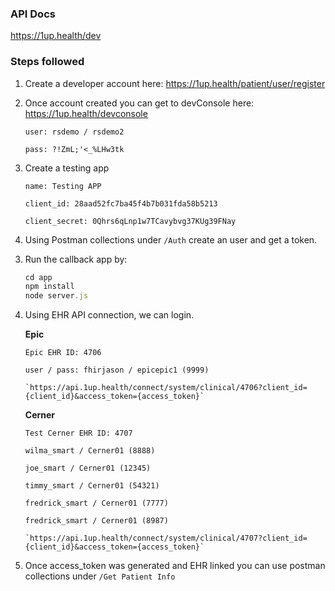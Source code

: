 ### API Docs

https://1up.health/dev

### Steps followed

1. Create a developer account here: https://1up.health/patient/user/register

2. Once account created you can get to devConsole here:
   https://1up.health/devconsole

   ```
   user: rsdemo / rsdemo2

   pass: ?!ZmL;'<_%LHw3tk
   ```

3. Create a testing app

   ```
   name: Testing APP

   client_id: 28aad52fc7ba45f4b7b031fda58b5213

   client_secret: 0Qhrs6qLnp1w7TCavybvg37KUg39FNay
   ```

4. Using Postman collections under `/Auth` create an user and get a token.

3) Run the callback app by:

   ```javascript
   cd app
   npm install
   node server.js
   ```

4) Using EHR API connection, we can login.

   **Epic**

   ```
   Epic EHR ID: 4706

   user / pass: fhirjason / epicepic1 (9999)

   `https://api.1up.health/connect/system/clinical/4706?client_id={client_id}&access_token={access_token}`

   ```

   **Cerner**

   ```
   Test Cerner EHR ID: 4707

   wilma_smart / Cerner01 (8888)

   joe_smart / Cerner01 (12345)

   timmy_smart / Cerner01 (54321)

   fredrick_smart / Cerner01 (7777)

   fredrick_smart / Cerner01 (8987)

   `https://api.1up.health/connect/system/clinical/4707?client_id={client_id}&access_token={access_token}`
   ```

5) Once access_token was generated and EHR linked you can use postman
   collections under `/Get Patient Info`
